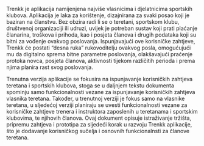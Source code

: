 Trenkk je aplikacija namijenjena najviše vlasnicima i djelatnicima sportskih klubova. Aplikacija je laka za korištenje, dizajnirana za svaki posao koji je baziran na članstvu. Bez obzira radi li se o teretani, sportskom klubu, društvenoj organizaciji ili udruzi, uvijek je potreban sustav koji prati plaćanje članarina, troškova i prihoda, kao i posjeta članova i drugih podataka koji su bitni za vođenje ovakvog poslovanja. Ispunjavajući ove korisničke zahtjeve, Trenkk će postati “desna ruka” rukovoditelju ovakvog posla, omogućujući mu da digitalno sprema bitne parametre poslovanja, olakšavajući praćenje protoka novca, posjeta članova, aktivnosti tijekom različitih perioda i prema njima planira rast svog poslovanja. 

Trenutna verzija aplikacije se fokusira na ispunjavanje korisničkih zahtjeva teretana i sportskih klubova, stoga se u daljnjem tekstu dokumenta spominju samo funkcionalnosti vezane za ispunjavanje korisničkih zahtjeva vlasnika teretana. Također, u trenutnoj verziji je fokus samo na vlasnike teretana, u sljedećoj verziji planiraju se uvesti funkcionalnosti vezane za korisničke zahtjeve trenera i instruktora zaposlenih u teretanama i sportskim klubovima, te njihovih članova. Ovaj dokument opisuje istraživanje tržišta, pripremu zahtjeva i prototipa za sljedeći korak u razvoju Trenkk aplikacije, što je dodavanje korisničkog sučelja i osnovnih funkcionalnsti za članove teretana. 
